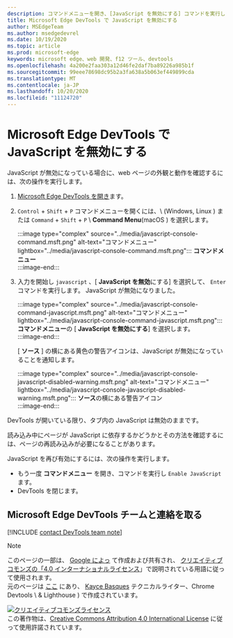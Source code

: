 ```yaml
---
description: コマンドメニューを開き、[JavaScript を無効にする] コマンドを実行します。
title: Microsoft Edge DevTools で JavaScript を無効にする
author: MSEdgeTeam
ms.author: msedgedevrel
ms.date: 10/19/2020
ms.topic: article
ms.prod: microsoft-edge
keywords: microsoft edge、web 開発、f12 ツール、devtools
ms.openlocfilehash: 4a200e2faa303a12d46fe2daf7ba89226a985b1f
ms.sourcegitcommit: 99eee78698dc95b2a3fa638a5b063ef449899cda
ms.translationtype: MT
ms.contentlocale: ja-JP
ms.lasthandoff: 10/20/2020
ms.locfileid: "11124720"
---
```

<!-- Copyright Kayce Basques 

   Licensed under the Apache License, Version 2.0 (the "License");
   you may not use this file except in compliance with the License.
   You may obtain a copy of the License at

       https://www.apache.org/licenses/LICENSE-2.0

   Unless required by applicable law or agreed to in writing, software
   distributed under the License is distributed on an "AS IS" BASIS,
   WITHOUT WARRANTIES OR CONDITIONS OF ANY KIND, either express or implied.
   See the License for the specific language governing permissions and
   limitations under the License.  -->

# Microsoft Edge DevTools で JavaScript を無効にする  

JavaScript が無効になっている場合に、web ページの外観と動作を確認するには、次の操作を実行します。  

1.  [Microsoft Edge DevTools を開き][DevToolsOpen]ます。  
1.  `Control` + `Shift` + `P` コマンドメニューを開くには、\ (Windows, Linux \) または `Command` + `Shift` + `P` \ **Command Menu**(macOS \) を選択します。  
    
    :::image type="complex" source="../media/javascript-console-command.msft.png" alt-text="コマンドメニュー" lightbox="../media/javascript-console-command.msft.png":::
       **コマンドメニュー**  
    :::image-end:::  
    
1.  入力を開始し `javascript` 、[ **JavaScript を無効**にする] を選択して、 `Enter` コマンドを実行します。  JavaScript が無効になりました。  
    
    :::image type="complex" source="../media/javascript-console-command-javascript.msft.png" alt-text="コマンドメニュー" lightbox="../media/javascript-console-command-javascript.msft.png":::
       **コマンドメニュー**の [ **JavaScript を無効にする**] を選択します。  
    :::image-end:::  
    
    [ **ソース** ] の横にある黄色の警告アイコンは、JavaScript が無効になっていることを通知します。  
    
    :::image type="complex" source="../media/javascript-console-javascript-disabled-warning.msft.png" alt-text="コマンドメニュー" lightbox="../media/javascript-console-javascript-disabled-warning.msft.png":::
       **ソース**の横にある警告アイコン  
    :::image-end:::  
    
DevTools が開いている限り、タブ内の JavaScript は無効のままです。  

読み込み中にページが JavaScript に依存するかどうかとその方法を確認するには、ページの再読み込みが必要になることがあります。  

JavaScript を再び有効にするには、次の操作を実行します。  

*   もう一度 **コマンドメニュー** を開き、コマンドを実行し `Enable JavaScript` ます。  
*   DevTools を閉じます。  

## Microsoft Edge DevTools チームと連絡を取る  

[!INCLUDE [contact DevTools team note](../includes/contact-devtools-team-note.md)]  

<!-- links -->  

[DevToolsOpen]: ../open.md "Microsoft Edge DevTools を開く |Microsoft ドキュメント"  

> [!NOTE]
> このページの一部は、 [Google によっ][GoogleSitePolicies] て作成および共有され、 [クリエイティブコモンズの「4.0 インターナショナルライセンス][CCA4IL]」で説明されている用語に従って使用されます。  
> 元のページは [ここ](https://developers.google.com/web/tools/chrome-devtools/javascript/disable) にあり、 [Kayce Basques][KayceBasques] テクニカルライター、Chrome Devtools \ & Lighthouse \) で作成されています。  

[![クリエイティブコモンズライセンス][CCby4Image]][CCA4IL]  
この著作物は、[Creative Commons Attribution 4.0 International License][CCA4IL] に従って使用許諾されています。  

[CCA4IL]: https://creativecommons.org/licenses/by/4.0  
[CCby4Image]: https://i.creativecommons.org/l/by/4.0/88x31.png  
[GoogleSitePolicies]: https://developers.google.com/terms/site-policies  
[KayceBasques]: https://developers.google.com/web/resources/contributors/kaycebasques  
